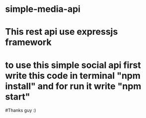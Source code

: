 # simple-media-api
# This rest api use expressjs framework
# to use this simple social api first write this code in terminal "npm install" and for run it write "npm start"
#Thanks guy :)
